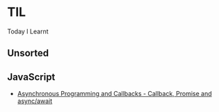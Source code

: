 # TIL
Today I Learnt

## Unsorted 

## JavaScript
* [Asynchronous Programming and Callbacks - Callback, Promise and async/await ](./JavaScript/Asynchronous.md)